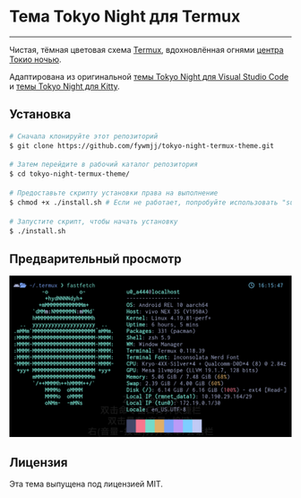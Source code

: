 # Тема Tokyo Night для Termux
---
Чистая, тёмная цветовая схема [Termux](https://termux.dev/), вдохновлённая огнями [центра Токио ночью](https://www.google.com/search?q=tokyo+night&newwindow=1&sxsrf=ACYBGNRiOGCstG_Xohb8CgG5UGwBRpMIQg:1571032079139&source=lnms&tbm=isch&sa=X&ved=0ahUKEwiayIfIhpvlAhUGmuAKHbfRDaIQ_AUIEigB&biw=1280&bih=666&dpr=2).

Адаптирована из оригинальной [темы Tokyo Night для Visual Studio Code](https://github.com/enkia/tokyo-night-vscode-theme) и [темы Tokyo Night для Kitty](https://github.com/davidmathers/tokyo-night-kitty-theme).

## Установка

```bash
# Сначала клонируйте этот репозиторий
$ git clone https://github.com/fywmjj/tokyo-night-termux-theme.git

# Затем перейдите в рабочий каталог репозитория
$ cd tokyo-night-termux-theme/

# Предоставьте скрипту установки права на выполнение
$ chmod +x ./install.sh # Если не работает, попробуйте использовать "sudo"

# Запустите скрипт, чтобы начать установку
$ ./install.sh
```

## Предварительный просмотр

![Tokyo Night theme for Termux - Preview](./screenshot.png)

## Лицензия

Эта тема выпущена под лицензией MIT.
